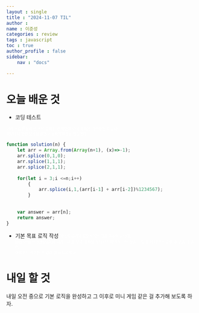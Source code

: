 ```yaml
---
layout : single
title : "2024-11-07 TIL"
author : 
name : 이준성
categories : review
tags : javascript
toc : true
author_profile : false
sidebar:
    nav : "docs"

---
```


# 오늘 배운 것

-  코딩 테스트

<span style = "color:white; font-size:70%">이거 수업 듣느라 한 동안 코테를 안 봤는데 아직 로직은 기억하는 것 같다.<br>
피보나치 관련 문제를 풀면서 동적계획법을 연습했다.
</span>

```js
function solution(n) {
    let arr = Array.from(Array(n+1), (x)=>-1);
    arr.splice(0,1,0);
    arr.splice(1,1,1);
    arr.splice(2,1,1);
    
    for(let i = 3;i <=n;i++)
        {
            arr.splice(i,1,(arr[i-1] + arr[i-2])%1234567);
        }
    
    
    var answer = arr[n];
    return answer;
}
```

-  기본 목표 로직 작성
<span style = "color:white; font-size:70%">게임의 공격과 도망치기는 대충 구현이 끝났다.<br>
javascript는 python처럼 여러 인자를 보낼 때 배열 형태로 보내면 된다는 것을 통해 좀 더 다양한 걸 할 수 있을 것 같다.<br>
아직까진 막히는 것 없이 잘 풀리고 있다.
</span>



# 내일 할 것
내일 오전 중으로 기본 로직을 완성하고 그 이후로 미니 게임 같은 걸 추가해 보도록 하자.
